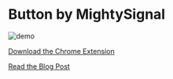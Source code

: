 # Button by MightySignal

![demo](http://i.imgur.com/SX0Tf4g.png)

[Download the Chrome Extension](bit.ly/button-by-mightysignal)

[Read the Blog Post](https://blog.mightysignal.com/button-by-mightysignal-5f2b8241c37c)
